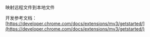 映射远程文件到本地文件

开发参考文档：[https://developer.chrome.com/docs/extensions/mv3/getstarted/](https://developer.chrome.com/docs/extensions/mv3/getstarted/)


